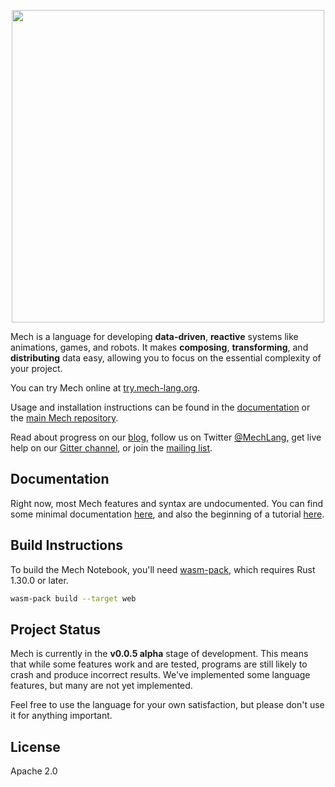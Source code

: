 <p align="center">
  <img width="500px" src="http://mech-lang.org/img/logo.png">
</p>

Mech is a language for developing **data-driven**, **reactive** systems like animations, games, and robots. It makes **composing**, **transforming**, and **distributing** data easy, allowing you to focus on the essential complexity of your project. 

You can try Mech online at [try.mech-lang.org](http://try.mech-lang.org).

Usage and installation instructions can be found in the [documentation](http://mech-lang.org/page/learn/) or the [main Mech repository](https://github.com/mech-lang/mech).

Read about progress on our [blog](http://mech-lang.org/blog/), follow us on Twitter [@MechLang](https://twitter.com/MechLang), get live help on our [Gitter channel](https://gitter.im/mech-lang/community), or join the [mailing list](https://groups.google.com/forum/#!forum/mechtalk).

## Documentation

Right now, most Mech features and syntax are undocumented. You can find some minimal documentation [here](http://docs.mech-lang.org), and also the beginning of a tutorial [here](http://docs.mech-lang.org/#/docs/tutorial.mec).

## Build Instructions

To build the Mech Notebook, you'll need [wasm-pack](https://github.com/rustwasm/wasm-pack), which requires Rust 1.30.0 or later.

```bash
wasm-pack build --target web
```

## Project Status

Mech is currently in the **v0.0.5 alpha** stage of development. This means that while some features work and are tested, programs are still likely to crash and produce incorrect results. We've implemented some language features, but many are not yet implemented.

Feel free to use the language for your own satisfaction, but please don't use it for anything important.

## License

Apache 2.0